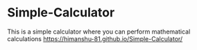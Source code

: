 # Simple-Calculator
This is a simple calculator where you can perform mathematical calculations
https://himanshu-81.github.io/Simple-Calculator/

